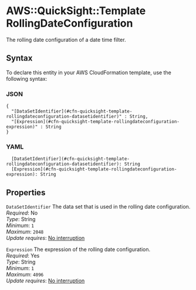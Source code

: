 # AWS::QuickSight::Template RollingDateConfiguration<a name="aws-properties-quicksight-template-rollingdateconfiguration"></a>

The rolling date configuration of a date time filter\.

## Syntax<a name="aws-properties-quicksight-template-rollingdateconfiguration-syntax"></a>

To declare this entity in your AWS CloudFormation template, use the following syntax:

### JSON<a name="aws-properties-quicksight-template-rollingdateconfiguration-syntax.json"></a>

```
{
  "[DataSetIdentifier](#cfn-quicksight-template-rollingdateconfiguration-datasetidentifier)" : String,
  "[Expression](#cfn-quicksight-template-rollingdateconfiguration-expression)" : String
}
```

### YAML<a name="aws-properties-quicksight-template-rollingdateconfiguration-syntax.yaml"></a>

```
  [DataSetIdentifier](#cfn-quicksight-template-rollingdateconfiguration-datasetidentifier): String
  [Expression](#cfn-quicksight-template-rollingdateconfiguration-expression): String
```

## Properties<a name="aws-properties-quicksight-template-rollingdateconfiguration-properties"></a>

`DataSetIdentifier`  <a name="cfn-quicksight-template-rollingdateconfiguration-datasetidentifier"></a>
The data set that is used in the rolling date configuration\.  
*Required*: No  
*Type*: String  
*Minimum*: `1`  
*Maximum*: `2048`  
*Update requires*: [No interruption](https://docs.aws.amazon.com/AWSCloudFormation/latest/UserGuide/using-cfn-updating-stacks-update-behaviors.html#update-no-interrupt)

`Expression`  <a name="cfn-quicksight-template-rollingdateconfiguration-expression"></a>
The expression of the rolling date configuration\.  
*Required*: Yes  
*Type*: String  
*Minimum*: `1`  
*Maximum*: `4096`  
*Update requires*: [No interruption](https://docs.aws.amazon.com/AWSCloudFormation/latest/UserGuide/using-cfn-updating-stacks-update-behaviors.html#update-no-interrupt)